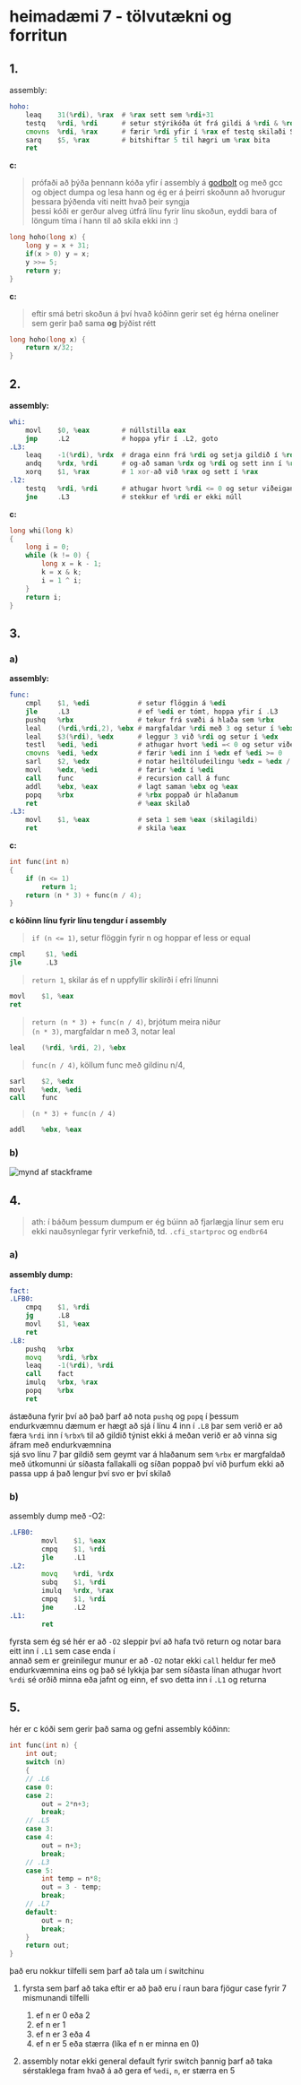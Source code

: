 # heimadæmi 7 - tölvutækni og forritun

## 1.
assembly:  
```asm
hoho:
    leaq    31(%rdi), %rax  # %rax sett sem %rdi+31
    testq   %rdi, %rdi      # setur stýrikóða út frá gildi á %rdi & %rdi
    cmovns  %rdi, %rax      # færir %rdi yfir í %rax ef testq skilaði SF=0
    sarq    $5, %rax        # bitshiftar 5 til hægri um %rax bita
    ret
```

**c:**
> prófaði að þýða þennann kóða yfir í assembly á [godbolt](https://godbolt.org) og með gcc og object dumpa og lesa hann og ég er á þeirri skoðunn að hvorugur þessara þýðenda viti neitt hvað þeir syngja  
> þessi kóði er gerður alveg útfrá línu fyrir línu skoðun, eyddi bara of löngum tíma í hann til að skila ekki inn :)
```c
long hoho(long x) {
    long y = x + 31;
    if(x > 0) y = x;
    y >>= 5;
    return y;
}
```


**c:**   
> eftir smá betri skoðun á því hvað kóðinn gerir set ég hérna oneliner sem gerir það sama **og** þýðist rétt
```c
long hoho(long x) {
    return x/32;
}
```

<div style="page-break-after:always;"></div>

## 2.

**assembly:**
```asm
whi:
    movl    $0, %eax        # núllstilla eax
    jmp     .L2             # hoppa yfir í .L2, goto
.L3:
    leaq    -1(%rdi), %rdx  # draga einn frá %rdi og setja gildið í %rdx
    andq    %rdx, %rdi      # og-að saman %rdx og %rdi og sett inn í %rdi
    xorq    $1, %rax        # 1 xor-að við %rax og sett í %rax
.l2:
    testq   %rdi, %rdi      # athugar hvort %rdi <= 0 og setur viðeigandi flögg
    jne     .L3             # stekkur ef %rdi er ekki núll
```

**c:**  
```c
long whi(long k)
{
    long i = 0;
    while (k != 0) {
        long x = k - 1;
        k = x & k;
        i = 1 ^ i;
    }
    return i;
}
```



## 3.
### a)
**assembly:**  
```asm
func:
    cmpl    $1, %edi            # setur flöggin á %edi
    jle     .L3                 # ef %edi er tómt, hoppa yfir í .L3
    pushq   %rbx                # tekur frá svæði á hlaða sem %rbx
    leal    (%rdi,%rdi,2), %ebx # margfaldar %rdi með 3 og setur í %ebx
    leal    $3(%rdi), %edx      # leggur 3 við %rdi og setur í %edx
    testl   %edi, %edi          # athugar hvort %edi =< 0 og setur viðeigandi flögg
    cmovns  %edi, %edx          # færir %edi inn í %edx ef %edi >= 0
    sarl    $2, %edx            # notar heiltöludeilingu %edx = %edx / 4 
    movl    %edx, %edi          # færir %edx í %edi
    call    func                # recursion call á func
    addl    %ebx, %eax          # lagt saman %ebx og %eax
    popq    %rbx                # %rbx poppað úr hlaðanum
    ret                         # %eax skilað  
.L3:
    movl    $1, %eax            # seta 1 sem %eax (skilagildi)
    ret                         # skila %eax
```

<div style="page-break-after:always"></div>

**c:**  
```c
int func(int n)
{
    if (n <= 1)
        return 1;
    return (n * 3) + func(n / 4);
}
```
**c kóðinn línu fyrir línu tengdur í assembly**
> `if (n <= 1)`, setur flöggin fyrir n og hoppar ef less or equal
```asm
cmpl     $1, %edi
jle      .L3
```

> `return 1`, skilar ás ef n uppfyllir skilirði í efri línunni
```asm
movl    $1, %eax
ret
```  

> `return (n * 3) + func(n / 4)`, brjótum meira niður  
> `(n * 3)`, margfaldar n með 3, notar leal
```asm
leal    (%rdi, %rdi, 2), %ebx
```  

> `func(n / 4)`, köllum func með gildinu n/4,
```asm
sarl    $2, %edx
movl    %edx, %edi
call    func
```

> `(n * 3) + func(n / 4)`
```asm
addl    %ebx, %eax
```

<div style="page-break-after:always;"></div>

### b)
![mynd af stackframe](nobg-stackframe.png)

<div style="page-break-after:always;"></div>

## 4.
> ath: í báðum þessum dumpum er ég búinn að fjarlægja línur sem eru ekki nauðsynlegar fyrir verkefnið, td. `.cfi_startproc` og `endbr64`

### a)
**assembly dump:**  
```asm
fact:
.LFB0:
	cmpq	$1, %rdi
	jg		.L8
	movl	$1, %eax
	ret
.L8:
	pushq	%rbx
	movq	%rdi, %rbx
	leaq	-1(%rdi), %rdi
	call	fact
	imulq	%rbx, %rax
	popq	%rbx
	ret
```
ástæðuna fyrir því að það þarf að nota `pushq` og `popq` í þessum endurkvæmnu dæmum er hægt að sjá í línu 4 inn í `.L8` þar sem verið er að færa `%rdi` inn í `%rbx%` til að gildið týnist ekki á meðan verið er að vinna sig áfram með endurkvæmnina  
sjá svo línu 7 þar gildið sem geymt var á hlaðanum sem `%rbx` er margfaldað með útkomunni úr síðasta fallakalli og síðan poppað því við þurfum ekki að passa upp á það lengur því svo er því skilað

### b)
assembly dump með -O2:
```asm
.LFB0:
        movl    $1, %eax
        cmpq    $1, %rdi
        jle     .L1
.L2:
        movq    %rdi, %rdx
        subq    $1, %rdi
        imulq   %rdx, %rax
        cmpq    $1, %rdi
        jne     .L2
.L1:
        ret
```
fyrsta sem ég sé hér er að `-O2` sleppir því að hafa tvö return og notar bara eitt inn í `.L1` sem case enda í  
annað sem er greinilegur munur er að `-O2` notar ekki `call` heldur fer með endurkvæmnina eins og það sé lykkja þar sem síðasta línan athugar hvort `%rdi` sé orðið minna eða jafnt og einn, ef svo detta inn í `.L1` og returna

<div style="page-break-after:always"></div>

## 5.

hér er c kóði sem gerir það sama og gefni assembly kóðinn:  
```c
int func(int n) {
    int out;
    switch (n)
    {
    // .L6
    case 0:
    case 2:
        out = 2*n+3;
        break;
    // .L5
    case 3:
    case 4:
        out = n+3;
        break;
    // .L3
    case 5:
        int temp = n*8;
        out = 3 - temp;
        break;
    // .L7
    default:
        out = n;
        break;
    }
    return out;
}
```

það eru nokkur tilfelli sem þarf að tala um í switchinu  
1. fyrsta sem þarf að taka eftir er að það eru í raun bara fjögur case fyrir 7 mismunandi tilfelli
   1. ef n er 0 eða 2
   2. ef n er 1
   3. ef n er 3 eða 4
   4. ef n er 5 eða stærra (líka ef n er minna en 0)  
   
2. assembly notar ekki general default fyrir switch þannig þarf að taka sérstaklega fram hvað á að gera ef `%edi`, `n`, er stærra en 5
